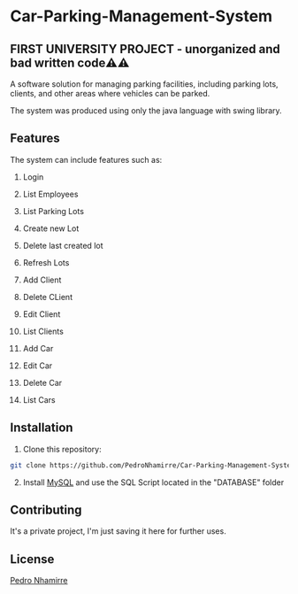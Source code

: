#  Car-Parking-Management-System

## FIRST UNIVERSITY PROJECT - unorganized and bad written code⚠️⚠️

A software solution for managing parking facilities, including parking lots, clients, and other areas where vehicles can be parked.

The system was produced using only the java language with  swing library.

## Features

The system can include features such as:

1. Login

2. List Employees

3. List Parking Lots

4. Create new Lot

5. Delete last created lot

6. Refresh Lots

7. Add Client

8. Delete CLient

9. Edit Client

10. List Clients

11. Add Car

12. Edit Car

13. Delete Car

14. List Cars

## Installation

1. Clone this repository:
  ``` bash
git clone https://github.com/PedroNhamirre/Car-Parking-Management-System.git
   ```

2. Install [MySQL](https://dev.mysql.com/downloads/) and use the SQL Script located in the "DATABASE" folder


## Contributing

It's a private project, I'm just saving it here for further uses.

## License

[Pedro Nhamirre](https://github.com/PedroNhamirre)
